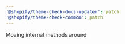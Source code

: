 ```yaml
---
'@shopify/theme-check-docs-updater': patch
'@shopify/theme-check-common': patch
---
```


Moving internal methods around
